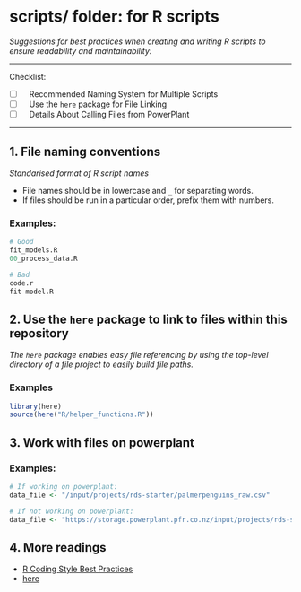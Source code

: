 # scripts/ folder: for R scripts

*Suggestions for best practices when creating and writing R scripts to ensure readability and maintainability:*  

---

Checklist:

- [ ] &nbsp;&nbsp;&nbsp;Recommended Naming System for Multiple Scripts
- [ ] &nbsp;&nbsp;&nbsp;Use the `here` package for File Linking
- [ ] &nbsp;&nbsp;&nbsp;Details About Calling Files from PowerPlant

---

## 1. File naming conventions

*Standarised format of R script names*

- File names should be in lowercase and `_` for separating words. 
- If files should be run in a particular order, prefix them with numbers. 
 

### Examples:

```r
# Good
fit_models.R
00_process_data.R

# Bad
code.r
fit model.R
```

## 2. Use the `here` package to link to files within this repository

*The `here` package enables easy file referencing by using the top-level directory of a file project to easily build file paths.*

### Examples

```r
library(here)
source(here("R/helper_functions.R"))
```

## 3. Work with files on powerplant

### Examples:

```r
# If working on powerplant:
data_file <- "/input/projects/rds-starter/palmerpenguins_raw.csv"

# If not working on powerplant:
data_file <- "https://storage.powerplant.pfr.co.nz/input/projects/rds-starter/palmerpenguins_raw.csv"
```

## 4. More readings

- [R Coding Style Best Practices](https://www.datanovia.com/en/blog/r-coding-style-best-practices/)
- [here](https://cran.r-project.org/web/packages/here/vignettes/here.html)

